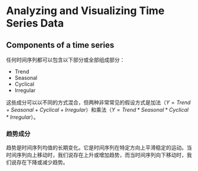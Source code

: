 # Analyzing and Visualizing Time Series Data

## Components of a time series

任何时间序列都可以包含以下部分或全部组成部分：

- Trend
- Seasonal
- Cyclical
- Irregular

这些成分可以以不同的方式混合，但两种非常常见的假设方式是加法（$Y = Trend + Seasonal + Cyclical + Irregular$）和乘法（$Y = Trend *Seasonal* Cyclical *Irregular$）。

### 趋势成分

趋势是时间序列均值的长期变化。它是时间序列在特定方向上平滑稳定的运动。当时间序列向上移动时，我们说存在上升或增加趋势，而当时间序列向下移动时，我们说存在下降或减少趋势。
